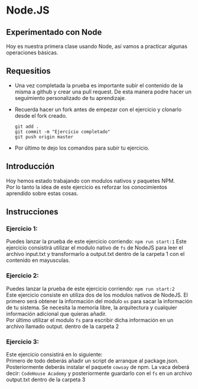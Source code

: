 # Node.JS

## Experimentado con Node

Hoy es nuestra primera clase usando Node, así vamos a practicar algunas operaciones básicas.

## Requesitios

- Una vez completada la prueba es importante subir el contenido de la misma a github y crear una pull request. De esta manera podre hacer un seguimiento personalizado de tu aprendizaje.

- Recuerda hacer un fork antes de empezar con el ejercicio y clonarlo desde el fork creado.

  ```
  git add .
  git commit -m "Ejercicio completado"
  git push origin master
  ```

- Por último te dejo los comandos para subir tu ejercicio.

## Introducción

Hoy hemos estado trabajando con modulos nativos y paquetes NPM.  
Por lo tanto la idea de este ejercicio es reforzar los conocimientos aprendido sobre estas cosas.

## Instrucciones

### Ejercicio 1:

Puedes lanzar la prueba de este ejercicio corriendo:
`npm run start:1`
Este ejercicio consistirá utilizar el modulo nativo de `fs` de NodeJS para leer el archivo input.txt y transformarlo a output.txt dentro de la carpeta 1 con el contenido en mayusculas.

### Ejercicio 2:

Puedes lanzar la prueba de este ejercicio corriendo:
`npm run start:2`  
Este ejercicio consiste en utiliza dos de los modulos nativos de NodeJS. El primero será obtener la información del modulo `os` para sacar la información de tu sistema.
Se necesita la memoría libre, la arquitectura y cualquier información adicional que quieras añadir.  
Por último utilizar el modulo `fs` para escribir dicha información en un archivo llamado output. dentro de la carpeta 2

### Ejercicio 3:

Este ejercicio consistirá en lo siguiente:  
Primero de todo deberás añadir un script de arranque al package.json. Posteriormente deberás instalar el paquete `cowsay` de npm. La vaca deberá decir: `CodeHouse Academy` y posteriormente guardarlo con el `fs` en un archivo output.txt dentro de la carpeta 3
